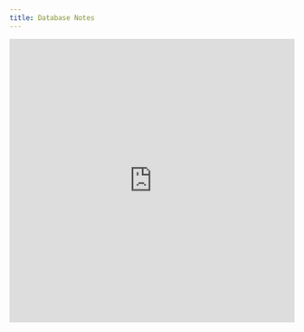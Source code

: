 ```yaml
---
title: Database Notes
---
```


<div style="width: 100%; height: 500px; position: relative;"><iframe allowfullscreen frameborder="0" style="width:100%; height:100%" src="https://lucid.app/documents/embedded/da458759-fe23-4636-af38-52c36f5841bd" id="DpM5DSn2pTeB"></iframe></div>
